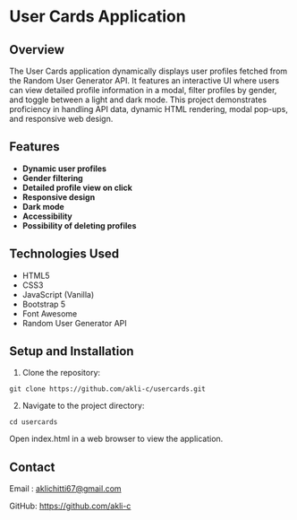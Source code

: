# User Cards Application

## Overview
The User Cards application dynamically displays user profiles fetched from the Random User Generator API. It features an interactive UI where users can view detailed profile information in a modal, filter profiles by gender, and toggle between a light and dark mode. This project demonstrates proficiency in handling API data, dynamic HTML rendering, modal pop-ups, and responsive web design.

## Features
- **Dynamic user profiles**
- **Gender filtering** 
- **Detailed profile view on click** 
- **Responsive design** 
- **Dark mode**
- **Accessibility** 
- **Possibility of deleting profiles** 

## Technologies Used
- HTML5
- CSS3
- JavaScript (Vanilla)
- Bootstrap 5
- Font Awesome
- Random User Generator API

## Setup and Installation
1. Clone the repository:

```
git clone https://github.com/akli-c/usercards.git
```
2. Navigate to the project directory:

```
cd usercards
```

Open index.html in a web browser to view the application.


## Contact
Email : aklichitti67@gmail.com

GitHub: https://github.com/akli-c